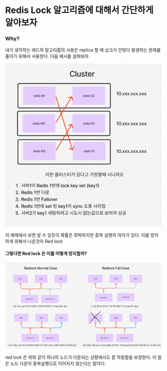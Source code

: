 # Redis Lock 알고리즘에 대해서 간단하게 알아보자

### Why?

내가 생각하는 레드락 알고리즘의 사용은 replica 할 때 싱크가 안맞다 발생하는 문제를 줄이기 위해서 사용한다.
다음 예시를 살펴보자

![img.png](img.png)

이 예제애서 보면 알 수 있듯이 확률은 희박하지만 중복 실행의 여지가 있다. 이를 방지하게 위해서 나온것이 Red lock

#### 그렇다면 Red lock 은 이를 어떻게 방지할까?

![img_1.png](img_1.png)

red lock 은 위와 같이 하나의 노드가 다운되는 상황에서도 잘 작동함을 보장한다.
이 말은 노드 다운이 중복실행으로 이어지지 않는다는 말이다.